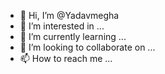 - 👋 Hi, I’m @Yadavmegha
- 👀 I’m interested in ...
- 🌱 I’m currently learning ...
- 💞️ I’m looking to collaborate on ...
- 📫 How to reach me ...

<!---
Yadavmegha/Yadavmegha is a ✨ special ✨ repository because its `README.md` (this file) appears on your GitHub profile.
You can click the Preview link to take a look at your changes.
--->
